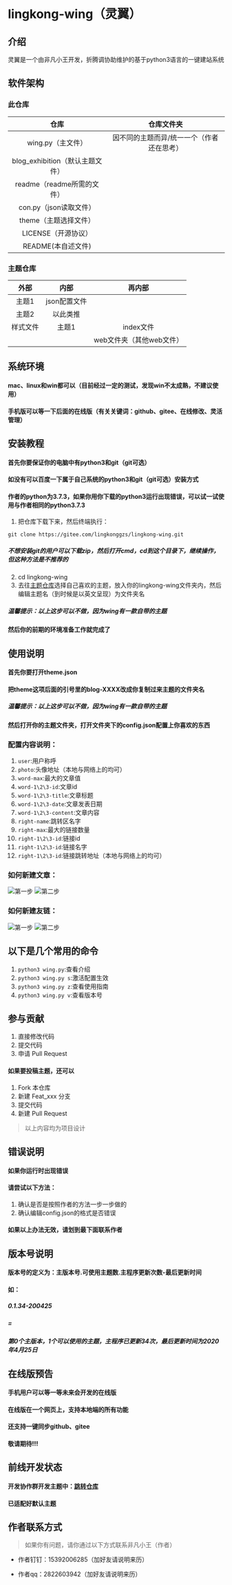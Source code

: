 # lingkong-wing（灵翼）

## 介绍
灵翼是一个由非凡小王开发，折腾调协助维护的基于python3语言的一键建站系统

## 软件架构

### 此仓库
| 仓库   	 |    仓库文件夹	 |
| :--: 	| :--:	 |
| wing.py（主文件） 	| 因不同的主题而异/统一一个（作者还在思考） 	 |
| blog_exhibition（默认主题文件） 	|  	 |
| readme（readme所需的文件） 	|  	 |
| con.py（json读取文件） 	|  	 |
| theme（主题选择文件） 	|  	 |
| LICENSE（开源协议） 	|  	 |
| README(本自述文件) 	|  	 |
### 主题仓库
|   外部  |    内部   |  再内部 |
| :--: 	    | :--:	  |:--:	  |
| 主题1 	| json配置文件 	 |     |
| 主题2 	| 以此类推 	|       |
| 样式文件 	| 主题1 	|   index文件   |
|      |        |    web文件夹（其他web文件）   |



## 系统环境
#### mac、linux和win都可以（目前经过一定的测试，发现win不太成熟，不建议使用）
#### 手机版可以等一下后面的在线版（有关关键词：github、gitee、在线修改、灵活管理）

## 安装教程
#### 首先你要保证你的电脑中有python3和git（git可选）
#### 如没有可以百度一下属于自己系统的python3和git（git可选）安装方式
#### 作者的python为3.7.3，如果你用你下载的python3运行出现错误，可以试一试使用与作者相同的python3.7.3

1. 把仓库下载下来，然后终端执行：
```
git clone https://gitee.com/lingkonggzs/lingkong-wing.git
```
##### 不想安装git的用户可以下载zip，然后打开cmd，cd到这个目录下，继续操作，但这种方法是不推荐的
2.  cd lingkong-wing
3.  去往[主题仓库](https://gitee.com/lingkonggzs/lingkong-wing-theme.git)选择自己喜欢的主题，放入你的lingkong-wing文件夹内，然后编辑主题名（到时候是以英文呈现）为文件夹名
##### 温馨提示：以上这步可以不做，因为wing有一款自带的主题

#### 然后你的前期的环境准备工作就完成了

## 使用说明
#### 首先你要打开theme.json
#### 把theme这项后面的引号里的blog-XXXX改成你复制过来主题的文件夹名
##### 温馨提示：以上这步可以不做，因为wing有一款自带的主题
#### 然后打开你的主题文件夹，打开文件夹下的config.json配置上你喜欢的东西
### 配置内容说明：
1. `user`:用户称呼
2. `photo`:头像地址（本地与网络上的均可）
2. `word-max`:最大的文章值
2. `word-1\2\3-id`:文章id
2. `word-1\2\3-title`:文章标题
2. `word-1\2\3-date`:文章发表日期
2. `word-1\2\3-content`:文章内容
2. `right-name`:跳转区名字
2. `right-max`:最大的链接数量
2. `right-1\2\3-id`:链接id
2. `right-1\2\3-id`:链接名字
2. `right-1\2\3-id`:链接跳转地址（本地与网络上的均可）

### 如何新建文章：
![第一步](https://gitee.com/lingkonggzs/lingkong-wing/raw/master/readme/1.png)
![第二步](https://gitee.com/lingkonggzs/lingkong-wing/raw/master/readme/2.png)

### 如何新建友链：
![第一步](https://gitee.com/lingkonggzs/lingkong-wing/raw/master/readme/3.png)
![第二步](https://gitee.com/lingkonggzs/lingkong-wing/raw/master/readme/4.png)

## 以下是几个常用的命令
1.  `python3 wing.py`:查看介绍
2.  `python3 wing.py s`:激活配置生效
3.  `python3 wing.py z`:查看使用指南
3.  `python3 wing.py v`:查看版本号


## 参与贡献

1.  直接修改代码
2.  提交代码
3.  申请 Pull Request
#### 如果要投稿主题，还可以
1.  Fork 本仓库
2.  新建 Feat_xxx 分支
3.  提交代码
4.  新建 Pull Request

> 以上内容均为项目设计

## 错误说明
#### 如果你运行时出现错误
#### 请尝试以下方法：
1. 确认是否是按照作者的方法一步一步做的
2. 确认编辑config.json的格式是否错误
#### 如果以上办法无效，请划到最下面联系作者

## 版本号说明
#### 版本号的定义为：主版本号.可使用主题数.主程序更新次数-最后更新时间
#### 如：
##### 0.1.34-200425
##### =
##### 第0个主版本，1个可以使用的主题，主程序已更新34次，最后更新时间为2020年4月25日

## 在线版预告
#### 手机用户可以等一等未来会开发的在线版
#### 在线版在一个网页上，支持本地端的所有功能
#### 还支持一键同步github、gitee
#### 敬请期待!!!

## 前线开发状态

#### 开发协作群开发主题中：[跳转仓库](https://gitee.com/lingkonggzs/lingkong-wing-theme.git)

#### 已适配好默认主题

## 作者联系方式
> 如果你有问题，请你通过以下方式联系非凡小王（作者）

* 作者钉钉：15392006285（加好友请说明来历）

* 作者qq：2822603942（加好友请说明来历）